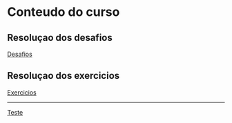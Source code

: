 # Conteudo do curso

## Resoluçao dos desafios

[Desafios](desafios.html)

## Resoluçao dos exercicios

[Exercicios](exercicios.html)

---

[Teste](teste.md)
